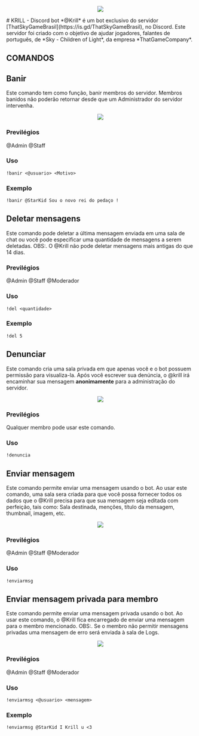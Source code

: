 <p align="center">
  <img src="https://i.ibb.co/41hYqVz/Krill-Logo.png  alt="drawing" width:"150";>
</p>
# KRILL - Discord bot
*@Krill* é um bot exclusivo do servidor [ThatSkyGameBrasil](https://is.gd/ThatSkyGameBrasil), no Discord. Este servidor foi criado com o objetivo de ajudar jogadores, falantes de português, de *Sky - Children of Light*, da empresa *ThatGameCompany*.
                                                                              
## COMANDOS

## Banir
Este comando tem como função, banir membros do servidor. Membros banidos não poderão retornar desde que um Administrador do servidor intervenha.
<p align="center">
  <img src="https://media1.tenor.com/images/7129d4fbd2bd63ab987a768951ff44cb/tenor.gif" width:"150";>
</p>

### Previlégios
@Admin @Staff
### Uso
```
!banir <@usuario> <Motivo>
```
### Exemplo
```
!banir @StarKid Sou o novo rei do pedaço !
```

## Deletar mensagens
Este comando pode deletar a última mensagem enviada em uma sala de chat ou você pode especificar uma quantidade de mensagens a serem deletadas.
OBS:. O @Krill não pode deletar mensagens mais antigas do que 14 dias.

### Previlégios
@Admin @Staff @Moderador

### Uso
```
!del <quantidade>
```
### Exemplo
```
!del 5
```

## Denunciar
Este comando cria uma sala privada em que apenas você e o bot possuem permissão para visualiza-la. Após você escrever sua denúncia, o @krill irá encaminhar sua mensagem **anonimamente** para a administração do servidor.
<p align="center">
  <img src="https://i.ibb.co/NmxFfSW/denuncia.png" width:"150";>
</p>

### Previlégios
Qualquer membro pode usar este comando.

### Uso
```
!denuncia
```

## Enviar mensagem 
Este comando permite enviar uma mensagem usando o bot. Ao usar este comando, uma sala sera criada para que você possa fornecer todos os dados que o @Krill precisa para que sua mensagem seja editada com perfeição, tais como: Sala destinada, menções, título da mensagem, thumbnail, imagem, etc.

<p align="center">
  <img src="https://i.ibb.co/16b1XKz/enviarmsg.png" width:"150";>
</p>

### Previlégios
@Admin @Staff @Moderador

### Uso
```
!enviarmsg
```

## Enviar mensagem privada para membro
Este comando permite enviar uma mensagem privada usando o bot. Ao usar este comando, o @Krill fica encarregado de enviar uma mensagem para o membro mencionado.
OBS:. Se o membro não permitir mensagens privadas uma mensagem de erro será enviada à sala de Logs.

<p align="center">
  <img src="https://i.ibb.co/16b1XKz/enviarmsg.png" width:"150";>
</p>

### Previlégios
@Admin @Staff @Moderador

### Uso
```
!enviarmsg <@usuario> <mensagem>
```
### Exemplo
```
!enviarmsg @StarKid I Krill u <3
```
